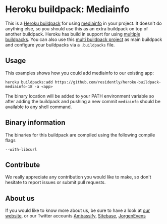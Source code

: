 # Heroku buildpack: Mediainfo
This is a [Heroku buildpack](http://devcenter.heroku.com/articles/buildpacks) for using [mediainfo](https://mediaarea.net/en/MediaInfo) in your project.
It doesn't do anything else, so you should use this as an extra buildpack on top of another buildpack. Heroku has build in support for using [multiple buildpacks](https://devcenter.heroku.com/articles/using-multiple-buildpacks-for-an-app). You can also use this [multi buildpack project](https://devcenter.heroku.com/articles/using-multiple-buildpacks-for-an-app) as main buildpack and configure your buildpacks via a `.buildpacks` file.

## Usage
This examples shows how you could add mediainfo to our existing app:

```
heroku buildpacks:add https://github.com/residently/heroku-buildpack-mediainfo-18 -a <app>
```

The binary location will be added to your PATH environment variable so after adding the buildpack and pushing a new commit `mediainfo` should be available to any shell command.

## Binary information

The binaries for this buildpack are compiled using the following compile flags

```
--with-libcurl
```

## Contribute

We really appreciate any contribution you would like to make, so don't
hesitate to report issues or submit pull requests.

## About us

If you would like to know more about us, be sure to have a look at [our website](https://www.ambassify.com), or our Twitter accounts [Ambassify](https://twitter.com/Ambassify), [Sitebase](https://twitter.com/Sitebase), [JorgenEvens](https://twitter.com/JorgenEvens)

